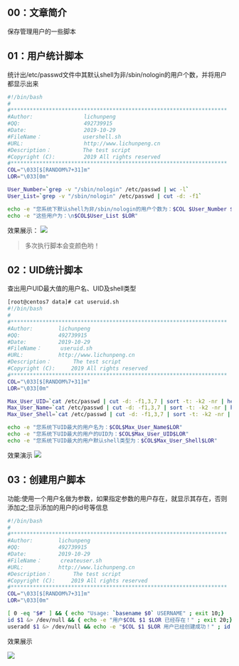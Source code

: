 ## 00：文章简介

保存管理用户的一些脚本

## 01：用户统计脚本

统计出/etc/passwd文件中其默认shell为非/sbin/nologin的用户个数，并将用户都显示出来

```bash
#!/bin/bash
#
#********************************************************************
#Author:                lichunpeng
#QQ:                    492739915
#Date:                  2019-10-29
#FileName：             usershell.sh
#URL:                   http://www.lichunpeng.cn
#Description：          The test script
#Copyright (C):         2019 All rights reserved
#********************************************************************
COL="\033[$[RANDOM%7+31]m"
LOR="\033[0m"

User_Number=`grep -v "/sbin/nologin" /etc/passwd | wc -l`
User_List=`grep -v "/sbin/nologin" /etc/passwd | cut -d: -f1`

echo -e "您系统下默认shell为非/sbin/nologin的用户个数为：$COL $User_Number $LOR "
echo -e "这些用户为：\n$COL$User_List $LOR"    
```

效果展示：
![](https://image.lichunpeng.cn/mweb-linux98/2021/10/27/16353336416631.jpg)

> 多次执行脚本会变颜色哟！

## 02：UID统计脚本

查出用户UID最大值的用户名、UID及shell类型
```bash
[root@centos7 data]# cat useruid.sh 
#!/bin/bash
#
#********************************************************************
#Author:		lichunpeng
#QQ: 			492739915
#Date: 			2019-10-29
#FileName：		useruid.sh
#URL: 			http://www.lichunpeng.cn
#Description：		The test script
#Copyright (C): 	2019 All rights reserved
#********************************************************************
COL="\033[$[RANDOM%7+31]m"
LOR="\033[0m"

Max_User_UID=`cat /etc/passwd | cut -d: -f1,3,7 | sort -t: -k2 -nr | head -n 1|cut -d: -f2`
Max_User_Name=`cat /etc/passwd | cut -d: -f1,3,7 | sort -t: -k2 -nr | head -n 1|cut -d: -f1`
Max_User_Shell=`cat /etc/passwd | cut -d: -f1,3,7 | sort -t: -k2 -nr | head -n 1|cut -d: -f3`

echo -e "您系统下UID最大的用户名为：$COL$Max_User_Name$LOR"
echo -e "您系统下UID最大的用户的UID为：$COL$Max_User_UID$LOR"
echo -e "您系统下UID最大的用户默认shell类型为：$COL$Max_User_Shell$LOR"
```

效果演示
![](https://image.lichunpeng.cn/mweb-linux98/2021/10/27/16353337032052.jpg)

## 03：创建用户脚本

功能:使用一个用户名做为参数，如果指定参数的用户存在，就显示其存在，否则添加之;显示添加的用户的id号等信息

```bash
#!/bin/bash
#
#********************************************************************
#Author:		lichunpeng
#QQ: 			492739915
#Date: 			2019-10-29
#FileName：		createuser.sh
#URL: 			http://www.lichunpeng.cn
#Description：		The test script
#Copyright (C): 	2019 All rights reserved
#********************************************************************
COL="\033[$[RANDOM%7+31]m"
LOR="\033[0m"

[ 0 -eq "$#" ] && { echo "Usage: `basename $0` USERNAME" ; exit 10;}
id $1 &> /dev/null && { echo -e "用户$COL $1 $LOR 已经存在！" ; exit 20;}
useradd $1 &> /dev/null && echo -e "$COL $1 $LOR 用户已经创建成功！" ; id $1 || echo "出现了一些错误!" ; exit 30
```

效果展示

![](https://image.lichunpeng.cn/mweb-linux98/2021/10/27/16353337837000.jpg)